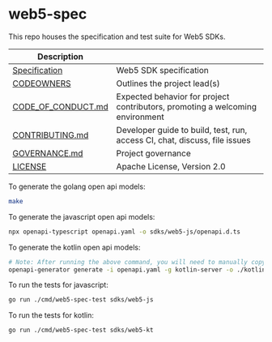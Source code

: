 # web5-spec

This repo houses the specification and test suite for Web5 SDKs.

| Description                                |                                                                                |
| ------------------------------------------ | ------------------------------------------------------------------------------ |
| [Specification](./spec/README.md)          | Web5 SDK specification                                                         |
| [CODEOWNERS](./CODEOWNERS)                 | Outlines the project lead(s)                                                   |
| [CODE_OF_CONDUCT.md](./CODE_OF_CONDUCT.md) | Expected behavior for project contributors, promoting a welcoming environment  |
| [CONTRIBUTING.md](./CONTRIBUTING.md)       | Developer guide to build, test, run, access CI, chat, discuss, file issues     |
| [GOVERNANCE.md](./GOVERNANCE.md)           | Project governance                                                             |
| [LICENSE](./LICENSE)                       | Apache License, Version 2.0                                                    |

To generate the golang open api models:

```bash
make
```

To generate the javascript open api models:

```bash
npx openapi-typescript openapi.yaml -o sdks/web5-js/openapi.d.ts
```

To generate the kotlin open api models:

```bash
# Note: After running the above command, you will need to manually copy the generated model files into the correct directory in the sdk/web5-kt models directory and delete the generated folder.
openapi-generator generate -i openapi.yaml -g kotlin-server -o ./kotlin-server-generated-server --skip-validate-spec
```

To run the tests for javascript:

```bash
go run ./cmd/web5-spec-test sdks/web5-js
```

To run the tests for kotlin:

```bash
go run ./cmd/web5-spec-test sdks/web5-kt
```
